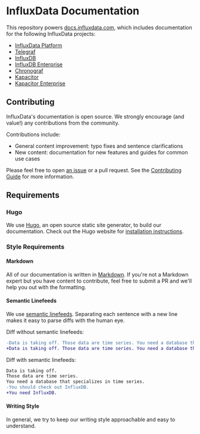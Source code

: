 # InfluxData Documentation

This repository powers [docs.influxdata.com](https://docs.influxdata.com), which
includes documentation for the following InfluxData projects:

* [InfluxData Platform](https://docs.influxdata.com/platform/introduction/)
* [Telegraf](https://docs.influxdata.com/telegraf/latest/)
* [InfluxDB](https://docs.influxdata.com/influxdb/latest/)
* [InfluxDB Enterprise](https://docs.influxdata.com/enterprise_influxdb/latest/)
* [Chronograf](https://docs.influxdata.com/chronograf/latest/)
* [Kapacitor](https://docs.influxdata.com/kapacitor/latest/)
* [Kapacitor Enterprise](https://docs.influxdata.com/enterprise_kapacitor/latest)


## Contributing

InfluxData's documentation is open source.
We strongly encourage (and value!) any contributions from the community.

Contributions include:

* General content improvement: typo fixes and sentence clarifications
* New content: documentation for new features and guides for common use cases

Please feel free to open
[an issue](https://github.com/influxdata/docs.influxdata.com/issues/new) or a
pull request.
See the
[Contributing Guide](https://github.com/influxdata/docs.influxdata.com/blob/master/CONTRIBUTING.md)
for more information.

## Requirements

### Hugo

We use [Hugo](http://gohugo.io/), an open source static site generator, to
build our documentation.
Check out the Hugo website for [installation instructions](http://gohugo.io/overview/installing/).

### Style Requirements

#### Markdown
All of our documentation is written in
[Markdown](https://en.wikipedia.org/wiki/Markdown).
If you're not a Markdown expert but you have content to contribute, feel free to
submit a PR and we'll help you out with the formatting.

#### Semantic Linefeeds
We use [semantic linefeeds](http://rhodesmill.org/brandon/2012/one-sentence-per-line/).
Separating each sentence with a new line makes it easy to parse diffs with the human eye.

Diff without semantic linefeeds:
``` diff
-Data is taking off. Those data are time series. You need a database that specializes in time series. You should check out InfluxDB.
+Data is taking off. Those data are time series. You need a database that specializes in time series. You need InfluxDB.
```

Diff with semantic linefeeds:
``` diff
Data is taking off.
Those data are time series.
You need a database that specializes in time series.
-You should check out InfluxDB.
+You need InfluxDB.
```

#### Writing Style
In general, we try to keep our writing style approachable and easy to understand.
